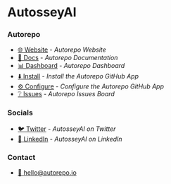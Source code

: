 # AutosseyAI

### Autorepo

- [🌐 Website](https://autorepo.io) - _Autorepo Website_
- [📖 Docs](https://docs.autorepo.io) - _Autorepo Documentation_
- [📊 Dashboard](https://app.autorepo.io) - _Autorepo Dashboard_
- [⬇️ Install](https://github.com/apps/autorepoapp/installations/new) - _Install the Autorepo GitHub App_
- [⚙️ Configure](https://github.com/apps/autorepoapp/installations/select_target) - _Configure the Autorepo GitHub App_
- [❔ Issues](https://github.com/AutosseyAI/issues) - _Autorepo Issues Board_

### Socials

- [🐦 Twitter](https://twitter.com/autosseyai) - _AutosseyAI on Twitter_
- [💼 LinkedIn](https://www.linkedin.com/company/autosseyai) - _AutosseyAI on LinkedIn_

### Contact

- [📧 hello@autorepo.io](mailto:hello@autorepo.io)
